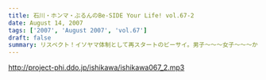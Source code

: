 ```yaml
---
title: 石川・ホンマ・ぶるんのBe-SIDE Your Life! vol.67-2
date: August 14, 2007
tags: ['2007', 'August 2007', 'vol.67']
draft: false
summary: リスペクト！イソヤマ体制として再スタートのビーサイ。男子〜〜〜女子〜〜〜からすると、女性陣の反応がちょっと気になるこちらです・・・いつも以上にくだらないコーナーがスタートしてしまい・・・女性陣からの真摯なる反応メールまってます・・・NAMAE
---
```


http://project-phi.ddo.jp/ishikawa/ishikawa067_2.mp3